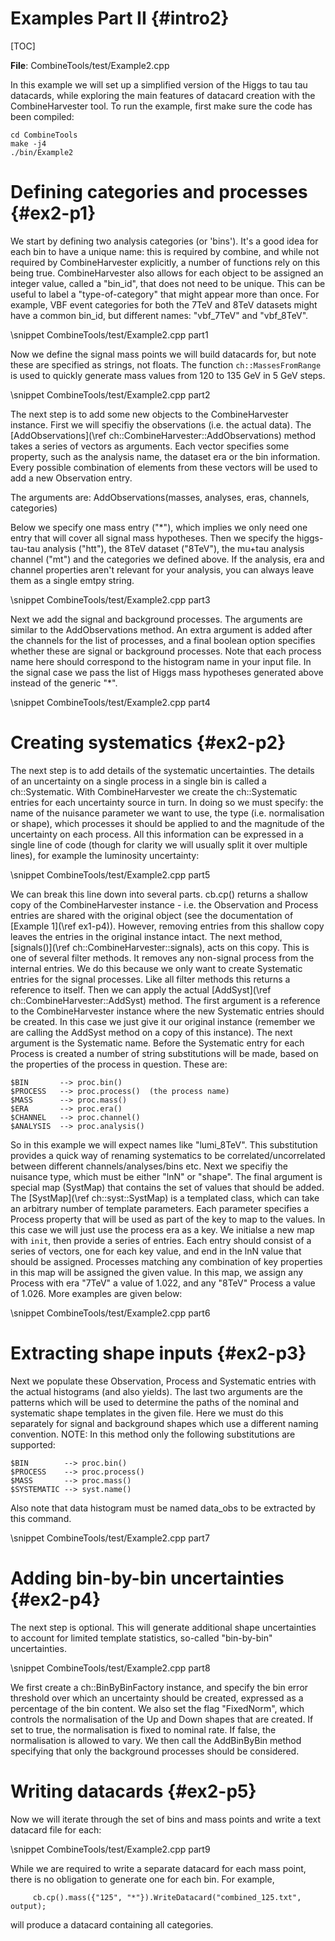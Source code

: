 Examples Part II {#intro2}
==========================

[TOC]


**File**: CombineTools/test/Example2.cpp

In this example we will set up a simplified version of the Higgs to tau tau datacards, while exploring the main features of datacard creation with the CombineHarvester tool. To run the example, first make sure the code has been compiled:

    cd CombineTools
    make -j4
    ./bin/Example2

Defining categories and processes {#ex2-p1}
===========================================

We start by defining two analysis categories (or 'bins'). It's a good idea for each bin to have a unique name: this is required by combine, and while not required by CombineHarvester explicitly, a number of functions rely on this being true. CombineHarvester also allows for each object to be assigned an integer value, called a "bin_id", that does not need to be unique. This can be useful to label a "type-of-category" that might appear more than once. For example, VBF event categories for both the 7TeV and 8TeV datasets might have a common bin_id, but different names: "vbf_7TeV" and "vbf_8TeV".

\snippet CombineTools/test/Example2.cpp part1

Now we define the signal mass points we will build datacards for, but note these are specified as strings, not floats. The function `ch::MassesFromRange` is used to quickly generate mass values from 120 to 135 GeV in 5 GeV steps.

\snippet CombineTools/test/Example2.cpp part2

The next step is to add some new objects to the CombineHarvester instance. First we will specifiy the observations (i.e. the actual data). The [AddObservations](\ref ch::CombineHarvester::AddObservations) method takes a series of vectors as arguments. Each vector specifies some property, such as the analysis name, the dataset era or the bin information. Every possible combination of elements from these vectors will be used to add a new Observation entry.

The arguments are:
    AddObservations(masses, analyses, eras, channels, categories)

Below we specify one mass entry ("*"), which implies we only need one entry that will cover all signal mass hypotheses. Then we specify the higgs-tau-tau analysis ("htt"), the 8TeV dataset ("8TeV"), the mu+tau analysis channel ("mt") and the categories we defined above. If the analysis, era and channel properties aren't relevant for your analysis, you can always leave them as a single emtpy string.

\snippet CombineTools/test/Example2.cpp part3

Next we add the signal and background processes. The arguments are similar to the AddObservations method. An extra argument is added after the channels for the list of processes, and a final boolean option specifies whether these are signal or background processes. Note that each process name here should correspond to the histogram name in your input file. In the signal case we pass the list of Higgs mass hypotheses generated above instead of the generic "*".

\snippet CombineTools/test/Example2.cpp part4

Creating systematics {#ex2-p2}
==============================
The next step is to add details of the systematic uncertainties. The details of an uncertainty on a single process in a single bin is called a ch::Systematic. With CombineHarvester we create the ch::Systematic entries for each uncertainty source in turn. In doing so we must specify: the name of the nuisance parameter we want to use, the type (i.e. normalisation or shape), which processes it should be applied to and the magnitude of the uncertainty on each process. All this information can be expressed in a single line of code (though for clarity we will usually split it over multiple lines), for example the luminosity uncertainty:

\snippet CombineTools/test/Example2.cpp part5

We can break this line down into several parts. cb.cp() returns a shallow copy of the CombineHarvester instance - i.e. the Observation and Process entries are shared with the original object (see the documentation of [Example 1](\ref ex1-p4)). However, removing entries from this shallow copy leaves the entries in the original instance intact. The next method, [signals()](\ref ch::CombineHarvester::signals), acts on this copy. This is one of several filter methods. It removes any non-signal process from the internal entries. We do this because we only want to create Systematic entries for the signal processes. Like all filter methods this returns a reference to itself. Then we can apply the actual [AddSyst](\ref ch::CombineHarvester::AddSyst) method. The first argument is a reference to the CombineHarvester instance where the new Systematic entries should be created. In this case we just give it our original instance (remember we are calling the AddSyst method on a copy of this instance). The next argument is the Systematic name. Before the Systematic entry for each Process is created a number of string substitutions will be made, based on the properties of the process in question. These are:

    $BIN       --> proc.bin()
    $PROCESS   --> proc.process()  (the process name)
    $MASS      --> proc.mass()
    $ERA       --> proc.era()
    $CHANNEL   --> proc.channel()
    $ANALYSIS  --> proc.analysis()

So in this example we will expect names like "lumi_8TeV". This substitution provides a quick way of renaming systematics to be correlated/uncorrelated between different channels/analyses/bins etc. Next we specifiy the nuisance type, which must be either "lnN" or "shape". The final argument is special map (SystMap) that contains the set of values that should be added. The [SystMap](\ref ch::syst::SystMap) is a templated class, which can take an arbitrary number of template parameters. Each parameter specifies a Process property that will be used as part of the key to map to the values. In this case we will just use the process era as a key. We initialse a new map with `init`, then provide a series of entries. Each entry should consist of a series of vectors, one for each key value, and end in the lnN value that should be assigned. Processes matching any combination of key properties in this map will be assigned the given value. In this map, we assign any Process with era "7TeV" a value of 1.022, and any "8TeV" Process a value of 1.026. More examples are given below:

\snippet CombineTools/test/Example2.cpp part6

Extracting shape inputs {#ex2-p3}
=================================
Next we populate these Observation, Process and Systematic entries with the actual histograms (and also yields). The last two arguments are the patterns which will be used to determine the paths of the nominal and systematic shape templates in the given file. Here we must do this separately for signal and background shapes which use a different naming convention. NOTE: In this method only the following substitutions are supported:

    $BIN        --> proc.bin()
    $PROCESS    --> proc.process()
    $MASS       --> proc.mass()
    $SYSTEMATIC --> syst.name()

Also note that data histogram must be named data_obs to be extracted by this command.

\snippet CombineTools/test/Example2.cpp part7

Adding bin-by-bin uncertainties {#ex2-p4}
=========================================
The next step is optional. This will generate additional shape uncertainties to account for limited template statistics, so-called "bin-by-bin" uncertainties.

\snippet CombineTools/test/Example2.cpp part8

We first create a ch::BinByBinFactory instance, and specify the bin error threshold over which an uncertainty should be created, expressed as a percentage of the bin content. We also set the flag "FixedNorm", which controls the normalisation of the Up and Down shapes that are created. If set to true, the normalisation is fixed to nominal rate. If false, the normalisation is allowed to vary. We then call the AddBinByBin method specifying that only the background processes should be considered.

Writing datacards {#ex2-p5}
===========================
Now we will iterate through the set of bins and mass points and write a text datacard file for each:

\snippet CombineTools/test/Example2.cpp part9

While we are required to write a separate datacard for each mass point, there is no obligation to generate one for each bin. For example,

         cb.cp().mass({"125", "*"}).WriteDatacard("combined_125.txt", output);

will produce a datacard containing all categories.





